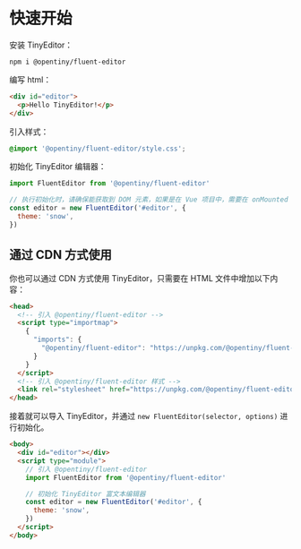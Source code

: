 # 快速开始

安装 TinyEditor：

```shell
npm i @opentiny/fluent-editor
```

编写 html：

```html
<div id="editor">
  <p>Hello TinyEditor!</p>
</div>
```

引入样式：

```css
@import '@opentiny/fluent-editor/style.css';
```

初始化 TinyEditor 编辑器：

```javascript
import FluentEditor from '@opentiny/fluent-editor'

// 执行初始化时，请确保能获取到 DOM 元素，如果是在 Vue 项目中，需要在 onMounted 事件中执行。
const editor = new FluentEditor('#editor', {
  theme: 'snow',
})
```

## 通过 CDN 方式使用

你也可以通过 CDN 方式使用 TinyEditor，只需要在 HTML 文件中增加以下内容：

```html
<head>
  <!-- 引入 @opentiny/fluent-editor -->
  <script type="importmap">
    {
      "imports": {
        "@opentiny/fluent-editor": "https://unpkg.com/@opentiny/fluent-editor@3.18.3/index.es.js"
      }
    }
  </script>
  <!-- 引入 @opentiny/fluent-editor 样式 -->
  <link rel="stylesheet" href="https://unpkg.com/@opentiny/fluent-editor@3.18.3/style.css" />
</head>
```

接着就可以导入 TinyEditor，并通过 `new FluentEditor(selector, options)` 进行初始化。

```html
<body>
  <div id="editor"></div>
  <script type="module">
    // 引入 @opentiny/fluent-editor
    import FluentEditor from '@opentiny/fluent-editor'

    // 初始化 TinyEditor 富文本编辑器
    const editor = new FluentEditor('#editor', {
      theme: 'snow',
    })
  </script>
</body>
```
